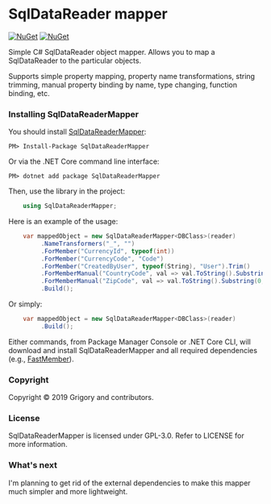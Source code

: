 ﻿SqlDataReader mapper
======
[![NuGet](https://img.shields.io/nuget/dt/sqldatareadermapper.svg)](https://www.nuget.org/packages/SqlDataReaderMapper) 
[![NuGet](https://img.shields.io/nuget/vpre/sqldatareadermapper.svg)](https://www.nuget.org/packages/SqlDataReaderMapper)

Simple C# SqlDataReader object mapper. Allows you to map a SqlDataReader to the particular objects.

Supports simple property mapping, property name transformations, string trimming, manual property binding by name, type changing, function binding, etc.

### Installing SqlDataReaderMapper

You should install [SqlDataReaderMapper](https://www.nuget.org/packages/SqlDataReaderMapper/):
    
    PM> Install-Package SqlDataReaderMapper

Or via the .NET Core command line interface:

    PM> dotnet add package SqlDataReaderMapper

Then, use the library in the project:
```csharp
    using SqlDataReaderMapper;
```
Here is an example of the usage:
```csharp
    var mappedObject = new SqlDataReaderMapper<DBClass>(reader)
         .NameTransformers("_", "")
         .ForMember("CurrencyId", typeof(int))
         .ForMember("CurrencyCode", "Code")
         .ForMember("CreatedByUser", typeof(String), "User").Trim()
         .ForMemberManual("CountryCode", val => val.ToString().Substring(0, 10))
         .ForMemberManual("ZipCode", val => val.ToString().Substring(0, 5), "ZIP")
         .Build();
```
Or simply:
```csharp
    var mappedObject = new SqlDataReaderMapper<DBClass>(reader)
         .Build();
```
Either commands, from Package Manager Console or .NET Core CLI, will download and install SqlDataReaderMapper and all required dependencies (e.g., [FastMember](https://www.nuget.org/packages/FastMember/)).

### Copyright
Copyright © 2019 Grigory and contributors.

### License
SqlDataReaderMapper is licensed under GPL-3.0. Refer to LICENSE for more information.

### What's next
I'm planning to get rid of the external dependencies to make this mapper much simpler and more lightweight.